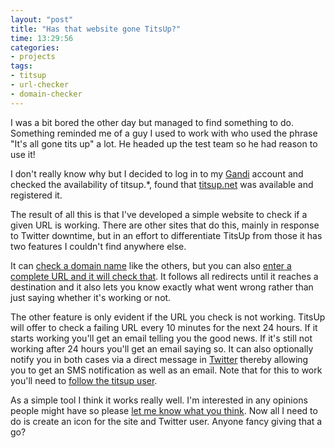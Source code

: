 ```yaml
---
layout: "post"
title: "Has that website gone TitsUp?"
time: 13:29:56
categories: 
- projects
tags: 
- titsup
- url-checker
- domain-checker
---
```

I was a bit bored the other day but managed to find something to do. Something reminded me of a guy I used to work with who used the phrase "It's all gone tits up" a lot. He headed up the test team so he had reason to use it!

I don't really know why but I decided to log in to my <a title="Gandi - domain registration and hosting" href="http://www.gandi.net/">Gandi</a> account and checked the availability of titsup.*, found that <a title="TitsUp - URL checker" href="http://titsup.net/">titsup.net</a> was available and registered it.

The result of all this is that I've developed a simple website to check if a given URL is working. There are other sites that do this, mainly in response to Twitter downtime, but in an effort to differentiate TitsUp from those it has two features I couldn't find anywhere else.

It can <a title="Has Twitter gone tits up?" href="http://titsup.net/twitter.com">check a domain name</a> like the others, but you can also <a title="Has the BBC TV schedule web page gone tits up?" href="http://titsup.net/http://www.bbc.co.uk/bbcone/listings/index.shtml?day=today&amp;service_id=4223">enter a complete URL and it will check that</a>. It follows all redirects until it reaches a destination and it also lets you know exactly what went wrong rather than just saying whether it's working or not.

The other feature is only evident if the URL you check is not working. TitsUp will offer to check a failing URL every 10 minutes for the next 24 hours. If it starts working you'll get an email telling you the good news. If it's still not working after 24 hours you'll get an email saying so. It can also optionally notify you in both cases via a direct message in <a title="Twitter" href="http://twitter.com/">Twitter</a> thereby allowing you to get an SMS notification as well as an email. Note that for this to work you'll need to <a title="TitsUp on Twitter" href="http://twitter.com/titsup">follow the titsup user</a>.

As a simple tool I think it works really well. I'm interested in any opinions people might have so please <a title="Contact me" href="http://stut.net/who#contact">let me know what you think</a>. Now all I need to do is create an icon for the site and Twitter user. Anyone fancy giving that a go?